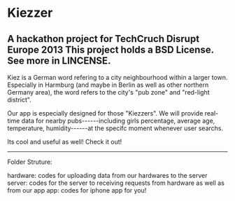 Kiezzer
=======

A hackathon project for TechCruch Disrupt Europe 2013
This project holds a BSD License. See more in LINCENSE.
---------------------------
Kiez is a German word refering to a city neighbourhood  within a larger town. 
Especially in Harmburg (and maybe in Berlin as well as other northern Germany area), the word refers to the city's "pub zone" and "red-light district".

Our app is especially designed for those "Kiezzers". We will provide real-time data for nearby pubs------including girls percentage, average age, temperature, humidity------at the specifc moment whenever user searchs. 

Its cool and useful as well! Check it out!

----------------------------
Folder Struture:

hardware: codes for uploading data from our hardwares to the server
server: codes for the server to receiving requests from hardware as well as from our app
app: codes for iphone app for you!

